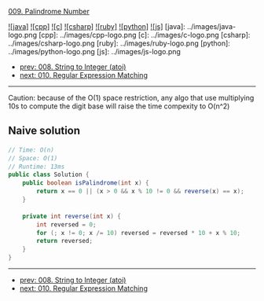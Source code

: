 [009. Palindrome Number](https://leetcode.com/problems/palindrome-number/)

[![java]](../java/009-palindrome-number.md)
[![cpp]](../cpp/009-palindrome-number.md)
[![c]](../c/009-palindrome-number.md)
[![csharp]](../csharp/009-palindrome-number.md)
[![ruby]](../ruby/009-palindrome-number.md)
[![python]](../python/009-palindrome-number.md)
[![js]](../js/009-palindrome-number.md)
[java]: ../images/java-logo.png
[cpp]: ../images/cpp-logo.png
[c]: ../images/c-logo.png
[csharp]: ../images/csharp-logo.png
[ruby]: ../images/ruby-logo.png
[python]: ../images/python-logo.png
[js]: ../images/js-logo.png

- [prev: 008. String to Integer (atoi)](008-string-to-integer-atoi.md)
- [next: 010. Regular Expression Matching](010-regular-expression-matching.md)

---
Caution: because of the O(1) space restriction, any algo that use multiplying
10s to compute the digit base will raise the time compexity to O(n^2)

## Naive solution
```java
// Time: O(n)
// Space: O(1)
// Runtime: 13ms
public class Solution {
    public boolean isPalindrome(int x) {
        return x == 0 || (x > 0 && x % 10 != 0 && reverse(x) == x);
    }
    
    private int reverse(int x) {
        int reversed = 0;
        for (; x != 0; x /= 10) reversed = reversed * 10 + x % 10;
        return reversed;
    }
}
```


---

- [prev: 008. String to Integer (atoi)](008-string-to-integer-atoi.md)
- [next: 010. Regular Expression Matching](010-regular-expression-matching.md)
